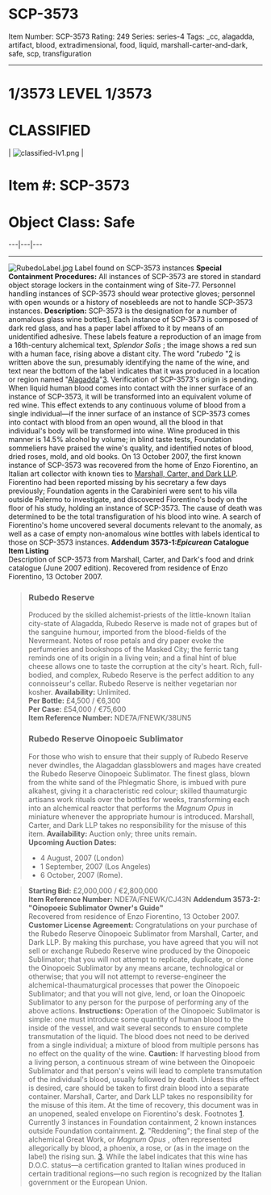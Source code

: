 # SCP-3573
Item Number: SCP-3573
Rating: 249
Series: series-4
Tags: _cc, alagadda, artifact, blood, extradimensional, food, liquid, marshall-carter-and-dark, safe, scp, transfiguration

---

# 1/3573 LEVEL 1/3573
# CLASSIFIED
| ![classified-lv1.png](https://scp-wiki.wdfiles.com/local--files/component%3Aclassified-decoration-base/classified-lv1.png) | 
# Item #: SCP-3573
# Object Class: Safe  
---|---|---  
* * *
![RubedoLabel.jpg](https://scp-wiki.wdfiles.com/local--files/scp-3573/RubedoLabel.jpg)
Label found on SCP-3573 instances
**Special Containment Procedures:** All instances of SCP-3573 are stored in standard object storage lockers in the containment wing of Site-77. Personnel handling instances of SCP-3573 should wear protective gloves; personnel with open wounds or a history of nosebleeds are not to handle SCP-3573 instances.
**Description:** SCP-3573 is the designation for a number of anomalous glass wine bottles[1](javascript:;). Each instance of SCP-3573 is composed of dark red glass, and has a paper label affixed to it by means of an unidentified adhesive. These labels feature a reproduction of an image from a 16th-century alchemical text, _Splendor Solis_ ; the image shows a red sun with a human face, rising above a distant city. The word "_rubedo_ "[2](javascript:;) is written above the sun, presumably identifying the name of the wine, and text near the bottom of the label indicates that it was produced in a location or region named "[Alagadda](/scp-2264)"[3](javascript:;). Verification of SCP-3573's origin is pending.
When liquid human blood comes into contact with the inner surface of an instance of SCP-3573, it will be transformed into an equivalent volume of red wine. This effect extends to any continuous volume of blood from a single individual—if the inner surface of an instance of SCP-3573 comes into contact with blood from an open wound, all the blood in that individual's body will be transformed into wine. Wine produced in this manner is 14.5% alcohol by volume; in blind taste tests, Foundation sommeliers have praised the wine's quality, and identified notes of blood, dried roses, mold, and old books.
On 13 October 2007, the first known instance of SCP-3573 was recovered from the home of Enzo Fiorentino, an Italian art collector with known ties to [Marshall, Carter, and Dark LLP](/marshall-carter-and-dark-hub). Fiorentino had been reported missing by his secretary a few days previously; Foundation agents in the Carabinieri were sent to his villa outside Palermo to investigate, and discovered Fiorentino's body on the floor of his study, holding an instance of SCP-3573. The cause of death was determined to be the total transfiguration of his blood into wine. A search of Fiorentino's home uncovered several documents relevant to the anomaly, as well as a case of empty non-anomalous wine bottles with labels identical to those on SCP-3573 instances.
**Addendum 3573-1:_Epicurean_ Catalogue Item Listing**  
Description of SCP-3573 from Marshall, Carter, and Dark's food and drink catalogue (June 2007 edition). Recovered from residence of Enzo Fiorentino, 13 October 2007.
> ### Rubedo Reserve
> Produced by the skilled alchemist-priests of the little-known Italian city-state of Alagadda, Rubedo Reserve is made not of grapes but of the sanguine humour, imported from the blood-fields of the Nevermeant. Notes of rose petals and dry paper evoke the perfumeries and bookshops of the Masked City; the ferric tang reminds one of its origin in a living vein; and a final hint of blue cheese allows one to taste the corruption at the city's heart. Rich, full-bodied, and complex, Rubedo Reserve is the perfect addition to any connoisseur's cellar. Rubedo Reserve is neither vegetarian nor kosher.
> **Availability:** Unlimited.  
>  **Per Bottle:** £4,500 / €6,300  
>  **Per Case:** £54,000 / €75,600  
>  **Item Reference Number:** NDE7A/FNEWK/38UN5
> ### Rubedo Reserve Oinopoeic Sublimator
> For those who wish to ensure that their supply of Rubedo Reserve never dwindles, the Alagaddan glassblowers and mages have created the Rubedo Reserve Oinopoeic Sublimator. The finest glass, blown from the white sand of the Phlegmatic Shore, is imbued with pure alkahest, giving it a characteristic red colour; skilled thaumaturgic artisans work rituals over the bottles for weeks, transforming each into an alchemical reactor that performs the _Magnum Opus_ in miniature whenever the appropriate humour is introduced. Marshall, Carter, and Dark LLP takes no responsibility for the misuse of this item.
> **Availability:** Auction only; three units remain.  
>  **Upcoming Auction Dates:**
>   * 4 August, 2007 (London)
>   * 1 September, 2007 (Los Angeles)
>   * 6 October, 2007 (Rome).
> 

> **Starting Bid:** £2,000,000 / €2,800,000  
>  **Item Reference Number:** NDE7A/FNEWK/CJ43N
**Addendum 3573-2: "Oinopoeic Sublimator Owner's Guide"**  
Recovered from residence of Enzo Fiorentino, 13 October 2007.
> **Customer License Agreement:** Congratulations on your purchase of the Rubedo Reserve Oinopoeic Sublimator from Marshall, Carter, and Dark LLP. By making this purchase, you have agreed that you will not sell or exchange Rubedo Reserve wine produced by the Oinopoeic Sublimator; that you will not attempt to replicate, duplicate, or clone the Oinopoeic Sublimator by any means arcane, technological or otherwise; that you will not attempt to reverse-engineer the alchemical-thaumaturgical processes that power the Oinopoeic Sublimator; and that you will not give, lend, or loan the Oinopoeic Sublimator to any person for the purpose of performing any of the above actions.
> **Instructions:** Operation of the Oinopoeic Sublimator is simple: one must introduce some quantity of human blood to the inside of the vessel, and wait several seconds to ensure complete transmutation of the liquid. The blood does not need to be derived from a single individual; a mixture of blood from multiple persons has no effect on the quality of the wine.
> **Caution:** If harvesting blood from a living person, a continuous stream of wine between the Oinopoeic Sublimator and that person's veins will lead to complete transmutation of the individual's blood, usually followed by death. Unless this effect is desired, care should be taken to first drain blood into a separate container. Marshall, Carter, and Dark LLP takes no responsibility for the misuse of this item.
At the time of recovery, this document was in an unopened, sealed envelope on Fiorentino's desk.
Footnotes
[1](javascript:;). Currently 3 instances in Foundation containment, 2 known instances outside Foundation containment.
[2](javascript:;). "Reddening"; the final step of the alchemical Great Work, or _Magnum Opus_ , often represented allegorically by blood, a phoenix, a rose, or (as in the image on the label) the rising sun.
[3](javascript:;). While the label indicates that this wine has D.O.C. status—a certification granted to Italian wines produced in certain traditional regions—no such region is recognized by the Italian government or the European Union.